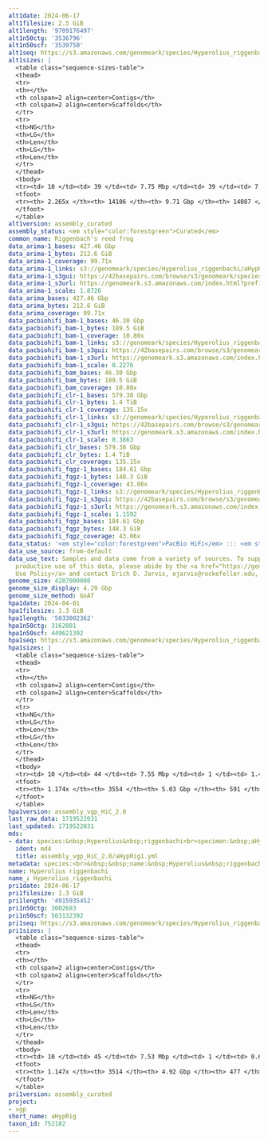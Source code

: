 ```yaml
---
alt1date: 2024-06-17
alt1filesize: 2.5 GiB
alt1length: '9709176497'
alt1n50ctg: '3536796'
alt1n50scf: '3539750'
alt1seq: https://s3.amazonaws.com/genomeark/species/Hyperolius_riggenbachi/aHypRig1/assembly_curated/aHypRig1.alt.cur.20240617.fasta.gz
alt1sizes: |
  <table class="sequence-sizes-table">
  <thead>
  <tr>
  <th></th>
  <th colspan=2 align=center>Contigs</th>
  <th colspan=2 align=center>Scaffolds</th>
  </tr>
  <tr>
  <th>NG</th>
  <th>LG</th>
  <th>Len</th>
  <th>LG</th>
  <th>Len</th>
  </tr>
  </thead>
  <tbody>
  <tr><td> 10 </td><td> 39 </td><td> 7.75 Mbp </td><td> 39 </td><td> 7.94 Mbp </td></tr><tr><td> 20 </td><td> 103 </td><td> 5.95 Mbp </td><td> 103 </td><td> 5.96 Mbp </td></tr><tr><td> 30 </td><td> 185 </td><td> 4.72 Mbp </td><td> 184 </td><td> 4.74 Mbp </td></tr><tr><td> 40 </td><td> 284 </td><td> 4.01 Mbp </td><td> 283 </td><td> 4.01 Mbp </td></tr><tr style="background-color:#cccccc;"><td> 50 </td><td> 398 </td><td> 3.54 Mbp </td><td> 397 </td><td> 3.54 Mbp </td></tr><tr><td> 60 </td><td> 526 </td><td> 3.18 Mbp </td><td> 524 </td><td> 3.19 Mbp </td></tr><tr><td> 70 </td><td> 669 </td><td> 2.82 Mbp </td><td> 667 </td><td> 2.82 Mbp </td></tr><tr><td> 80 </td><td> 829 </td><td> 2.53 Mbp </td><td> 828 </td><td> 2.54 Mbp </td></tr><tr><td> 90 </td><td> 1009 </td><td> 2.23 Mbp </td><td> 1007 </td><td> 2.24 Mbp </td></tr><tr><td> 100 </td><td> 1213 </td><td> 1.99 Mbp </td><td> 1211 </td><td> 1.99 Mbp </td></tr></tbody>
  <tfoot>
  <tr><th> 2.265x </th><th> 14106 </th><th> 9.71 Gbp </th><th> 14087 </th><th> 9.71 Gbp </th></tr>
  </tfoot>
  </table>
alt1version: assembly_curated
assembly_status: <em style="color:forestgreen">Curated</em>
common_name: Riggenbach's reed frog
data_arima-1_bases: 427.46 Gbp
data_arima-1_bytes: 212.6 GiB
data_arima-1_coverage: 99.71x
data_arima-1_links: s3://genomeark/species/Hyperolius_riggenbachi/aHypRig1/genomic_data/arima/<br>
data_arima-1_s3gui: https://42basepairs.com/browse/s3/genomeark/species/Hyperolius_riggenbachi/aHypRig1/genomic_data/arima/
data_arima-1_s3url: https://genomeark.s3.amazonaws.com/index.html?prefix=species/Hyperolius_riggenbachi/aHypRig1/genomic_data/arima/
data_arima-1_scale: 1.8726
data_arima_bases: 427.46 Gbp
data_arima_bytes: 212.6 GiB
data_arima_coverage: 99.71x
data_pacbiohifi_bam-1_bases: 46.30 Gbp
data_pacbiohifi_bam-1_bytes: 189.5 GiB
data_pacbiohifi_bam-1_coverage: 10.80x
data_pacbiohifi_bam-1_links: s3://genomeark/species/Hyperolius_riggenbachi/aHypRig1/genomic_data/pacbio_hifi/<br>
data_pacbiohifi_bam-1_s3gui: https://42basepairs.com/browse/s3/genomeark/species/Hyperolius_riggenbachi/aHypRig1/genomic_data/pacbio_hifi/
data_pacbiohifi_bam-1_s3url: https://genomeark.s3.amazonaws.com/index.html?prefix=species/Hyperolius_riggenbachi/aHypRig1/genomic_data/pacbio_hifi/
data_pacbiohifi_bam-1_scale: 0.2276
data_pacbiohifi_bam_bases: 46.30 Gbp
data_pacbiohifi_bam_bytes: 189.5 GiB
data_pacbiohifi_bam_coverage: 10.80x
data_pacbiohifi_clr-1_bases: 579.38 Gbp
data_pacbiohifi_clr-1_bytes: 1.4 TiB
data_pacbiohifi_clr-1_coverage: 135.15x
data_pacbiohifi_clr-1_links: s3://genomeark/species/Hyperolius_riggenbachi/aHypRig1/genomic_data/pacbio_hifi/<br>
data_pacbiohifi_clr-1_s3gui: https://42basepairs.com/browse/s3/genomeark/species/Hyperolius_riggenbachi/aHypRig1/genomic_data/pacbio_hifi/
data_pacbiohifi_clr-1_s3url: https://genomeark.s3.amazonaws.com/index.html?prefix=species/Hyperolius_riggenbachi/aHypRig1/genomic_data/pacbio_hifi/
data_pacbiohifi_clr-1_scale: 0.3863
data_pacbiohifi_clr_bases: 579.38 Gbp
data_pacbiohifi_clr_bytes: 1.4 TiB
data_pacbiohifi_clr_coverage: 135.15x
data_pacbiohifi_fqgz-1_bases: 184.61 Gbp
data_pacbiohifi_fqgz-1_bytes: 148.3 GiB
data_pacbiohifi_fqgz-1_coverage: 43.06x
data_pacbiohifi_fqgz-1_links: s3://genomeark/species/Hyperolius_riggenbachi/aHypRig1/genomic_data/pacbio_hifi/<br>
data_pacbiohifi_fqgz-1_s3gui: https://42basepairs.com/browse/s3/genomeark/species/Hyperolius_riggenbachi/aHypRig1/genomic_data/pacbio_hifi/
data_pacbiohifi_fqgz-1_s3url: https://genomeark.s3.amazonaws.com/index.html?prefix=species/Hyperolius_riggenbachi/aHypRig1/genomic_data/pacbio_hifi/
data_pacbiohifi_fqgz-1_scale: 1.1592
data_pacbiohifi_fqgz_bases: 184.61 Gbp
data_pacbiohifi_fqgz_bytes: 148.3 GiB
data_pacbiohifi_fqgz_coverage: 43.06x
data_status: '<em style="color:forestgreen">PacBio HiFi</em> ::: <em style="color:forestgreen">Arima</em>'
data_use_source: from-default
data_use_text: Samples and data come from a variety of sources. To support fair and
  productive use of this data, please abide by the <a href="https://genome10k.soe.ucsc.edu/data-use-policies/">Data
  Use Policy</a> and contact Erich D. Jarvis, ejarvis@rockefeller.edu, with any questions.
genome_size: 4287000000
genome_size_display: 4.29 Gbp
genome_size_method: GoAT
hpa1date: 2024-04-01
hpa1filesize: 1.3 GiB
hpa1length: '5033002362'
hpa1n50ctg: 3162001
hpa1n50scf: 449621392
hpa1seq: https://s3.amazonaws.com/genomeark/species/Hyperolius_riggenbachi/aHypRig1/assembly_vgp_HiC_2.0/aHypRig1.HiC.hap1.20240401.fasta.gz
hpa1sizes: |
  <table class="sequence-sizes-table">
  <thead>
  <tr>
  <th></th>
  <th colspan=2 align=center>Contigs</th>
  <th colspan=2 align=center>Scaffolds</th>
  </tr>
  <tr>
  <th>NG</th>
  <th>LG</th>
  <th>Len</th>
  <th>LG</th>
  <th>Len</th>
  </tr>
  </thead>
  <tbody>
  <tr><td> 10 </td><td> 44 </td><td> 7.55 Mbp </td><td> 1 </td><td> 1.47 Gbp </td></tr><tr><td> 20 </td><td> 109 </td><td> 5.83 Mbp </td><td> 1 </td><td> 1.47 Gbp </td></tr><tr><td> 30 </td><td> 194 </td><td> 4.58 Mbp </td><td> 1 </td><td> 1.47 Gbp </td></tr><tr><td> 40 </td><td> 298 </td><td> 3.76 Mbp </td><td> 2 </td><td> 0.56 Gbp </td></tr><tr style="background-color:#cccccc;"><td> 50 </td><td> 423 </td><td style="background-color:#88ff88;"> 3.16 Mbp </td><td> 3 </td><td style="background-color:#88ff88;"> 449.62 Mbp </td></tr><tr><td> 60 </td><td> 572 </td><td> 2.65 Mbp </td><td> 4 </td><td> 378.39 Mbp </td></tr><tr><td> 70 </td><td> 750 </td><td> 2.20 Mbp </td><td> 5 </td><td> 290.32 Mbp </td></tr><tr><td> 80 </td><td> 965 </td><td> 1.80 Mbp </td><td> 7 </td><td> 246.89 Mbp </td></tr><tr><td> 90 </td><td> 1229 </td><td> 1.46 Mbp </td><td> 8 </td><td> 204.17 Mbp </td></tr><tr><td> 100 </td><td> 1574 </td><td> 1.04 Mbp </td><td> 11 </td><td> 157.03 Mbp </td></tr></tbody>
  <tfoot>
  <tr><th> 1.174x </th><th> 3554 </th><th> 5.03 Gbp </th><th> 591 </th><th> 5.03 Gbp </th></tr>
  </tfoot>
  </table>
hpa1version: assembly_vgp_HiC_2.0
last_raw_data: 1719522031
last_updated: 1719522031
mds:
- data: species:&nbsp;Hyperolius&nbsp;riggenbachi<br>specimen:&nbsp;aHypRig1<br>projects:&nbsp;<br>&nbsp;&nbsp;-&nbsp;vgp<br>assembled_by_group:&nbsp;Rockefeller<br>data_location:&nbsp;S3<br>release_to:&nbsp;S3<br>pri:&nbsp;s3://genomeark/species/Hyperolius_riggenbachi/aHypRig1/assembly_vgp_HiC_2.0/aHypRig1.HiC.hap1.20240401.fasta.gz<br>alt:&nbsp;s3://genomeark/species/Hyperolius_riggenbachi/aHypRig1/assembly_vgp_HiC_2.0/aHypRig1.HiC.alt.20240401.fasta.gz<br>pretext:&nbsp;s3://genomeark/species/Hyperolius_riggenbachi/aHypRig1/assembly_vgp_HiC_2.0/evaluation/hap1/pretext/aHypRig1_hap1_s2.pretext<br>kmer_spectra_img:&nbsp;s3://genomeark/species/Hyperolius_riggenbachi/aHypRig1/assembly_vgp_HiC_2.0/evaluation/merqury_postpurge/aHypRig1_png/<br>pacbio_read_dir:&nbsp;s3://genomeark/species/Hyperolius_riggenbachi/aHypRig1/genomic_data/pacbio_hifi/<br>pacbio_read_type:&nbsp;hifi<br>hic_read_dir:&nbsp;s3://genomeark/species/Hyperolius_riggenbachi/aHypRig1/genomic_data/arima/<br>pipeline:&nbsp;<br>&nbsp;&nbsp;-&nbsp;hifiasm&nbsp;(0.19.8+galaxy0)<br>&nbsp;&nbsp;-&nbsp;purge_dups&nbsp;(1.2.6+galaxy0)<br>&nbsp;&nbsp;-&nbsp;yahs&nbsp;(1.2a.2+galaxy1)<br>notes:&nbsp;This&nbsp;was&nbsp;a&nbsp;Hifiasm-HiC&nbsp;assembly&nbsp;of&nbsp;aHypRig1.&nbsp;Merqury&nbsp;and&nbsp;smudgeplot&nbsp;(available&nbsp;in&nbsp;evaluation&nbsp;directories)&nbsp;indicate&nbsp;sample&nbsp;is&nbsp;likely&nbsp;triploid.&nbsp;Results&nbsp;are&nbsp;also&nbsp;in&nbsp;attached&nbsp;PDF.&nbsp;HiC-phasing&nbsp;resulting&nbsp;in&nbsp;two&nbsp;similarly&nbsp;sized&nbsp;assemblies.&nbsp;I&nbsp;then&nbsp;ran&nbsp;purge_dups&nbsp;on&nbsp;hap1&nbsp;to&nbsp;try&nbsp;to&nbsp;get&nbsp;a&nbsp;haploid&nbsp;representation&nbsp;of&nbsp;the&nbsp;genome.&nbsp;The&nbsp;removed&nbsp;regions&nbsp;were&nbsp;added&nbsp;to&nbsp;hap2,&nbsp;which&nbsp;is&nbsp;now&nbsp;listed&nbsp;on&nbsp;this&nbsp;ticket&nbsp;as&nbsp;an&nbsp;'alt'&nbsp;assembly.&nbsp;I&nbsp;then&nbsp;used&nbsp;YaHS&nbsp;to&nbsp;scaffold&nbsp;the&nbsp;purged&nbsp;hap1&nbsp;assembly,&nbsp;which&nbsp;is&nbsp;being&nbsp;submitted&nbsp;as&nbsp;a&nbsp;'primary'&nbsp;assembly.&nbsp;This&nbsp;is&nbsp;a&nbsp;Phase&nbsp;1&nbsp;species&nbsp;(a11).&nbsp;
  ident: md4
  title: assembly_vgp_HiC_2.0/aHypRig1.yml
metadata: species:<br>&nbsp;&nbsp;name:&nbsp;Hyperolius&nbsp;riggenbachi<br>&nbsp;&nbsp;individuals:<br>&nbsp;&nbsp;-&nbsp;short_name:&nbsp;aHypRig1<br>&nbsp;&nbsp;short_name:&nbsp;aHypRig<br>&nbsp;&nbsp;taxon_id:&nbsp;752182<br>&nbsp;&nbsp;common_name:&nbsp;Riggenbach's&nbsp;reed&nbsp;frog<br>&nbsp;&nbsp;genome_size:&nbsp;4287000000<br>&nbsp;&nbsp;genome_size_method:&nbsp;GoAT<br>&nbsp;&nbsp;order:<br>&nbsp;&nbsp;&nbsp;&nbsp;name:&nbsp;Anura<br>&nbsp;&nbsp;family:<br>&nbsp;&nbsp;&nbsp;&nbsp;name:&nbsp;Hyperoliidae<br>&nbsp;&nbsp;project:&nbsp;[&nbsp;vgp&nbsp;]<br>
name: Hyperolius riggenbachi
name_: Hyperolius_riggenbachi
pri1date: 2024-06-17
pri1filesize: 1.3 GiB
pri1length: '4915935452'
pri1n50ctg: 3002683
pri1n50scf: 503132392
pri1seq: https://s3.amazonaws.com/genomeark/species/Hyperolius_riggenbachi/aHypRig1/assembly_curated/aHypRig1.pri.cur.20240617.fasta.gz
pri1sizes: |
  <table class="sequence-sizes-table">
  <thead>
  <tr>
  <th></th>
  <th colspan=2 align=center>Contigs</th>
  <th colspan=2 align=center>Scaffolds</th>
  </tr>
  <tr>
  <th>NG</th>
  <th>LG</th>
  <th>Len</th>
  <th>LG</th>
  <th>Len</th>
  </tr>
  </thead>
  <tbody>
  <tr><td> 10 </td><td> 45 </td><td> 7.53 Mbp </td><td> 1 </td><td> 0.69 Gbp </td></tr><tr><td> 20 </td><td> 111 </td><td> 5.67 Mbp </td><td> 2 </td><td> 0.58 Gbp </td></tr><tr><td> 30 </td><td> 197 </td><td> 4.40 Mbp </td><td> 3 </td><td> 0.52 Gbp </td></tr><tr><td> 40 </td><td> 304 </td><td> 3.64 Mbp </td><td> 3 </td><td> 0.52 Gbp </td></tr><tr style="background-color:#cccccc;"><td> 50 </td><td> 434 </td><td style="background-color:#88ff88;"> 3.00 Mbp </td><td> 4 </td><td style="background-color:#88ff88;"> 0.50 Gbp </td></tr><tr><td> 60 </td><td> 588 </td><td> 2.53 Mbp </td><td> 5 </td><td> 451.03 Mbp </td></tr><tr><td> 70 </td><td> 774 </td><td> 2.10 Mbp </td><td> 6 </td><td> 392.57 Mbp </td></tr><tr><td> 80 </td><td> 1000 </td><td> 1.71 Mbp </td><td> 7 </td><td> 327.69 Mbp </td></tr><tr><td> 90 </td><td> 1279 </td><td> 1.35 Mbp </td><td> 9 </td><td> 299.53 Mbp </td></tr><tr><td> 100 </td><td> 1659 </td><td> 0.93 Mbp </td><td> 10 </td><td> 296.99 Mbp </td></tr></tbody>
  <tfoot>
  <tr><th> 1.147x </th><th> 3514 </th><th> 4.92 Gbp </th><th> 477 </th><th> 4.92 Gbp </th></tr>
  </tfoot>
  </table>
pri1version: assembly_curated
project:
- vgp
short_name: aHypRig
taxon_id: 752182
---
```

